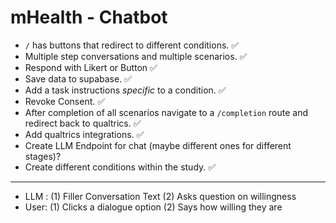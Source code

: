 # mHealth - Chatbot
- `/` has buttons that redirect to different conditions. ✅
- Multiple step conversations and multiple scenarios.  ✅
- Respond with Likert or Button ✅
- Save data to supabase. ✅
- Add a task instructions *specific* to a condition. ✅
- Revoke Consent. ✅
- After completion of all scenarios navigate to a `/completion` route and redirect back to qualtrics. ✅
- Add qualtrics integrations. ✅
- Create LLM Endpoint for chat (maybe different ones for different stages)?
- Create different conditions within the study. ✅

----

- LLM : (1) Filler Conversation Text (2) Asks question on willingness
- User: (1) Clicks a dialogue option (2) Says how willing they are
